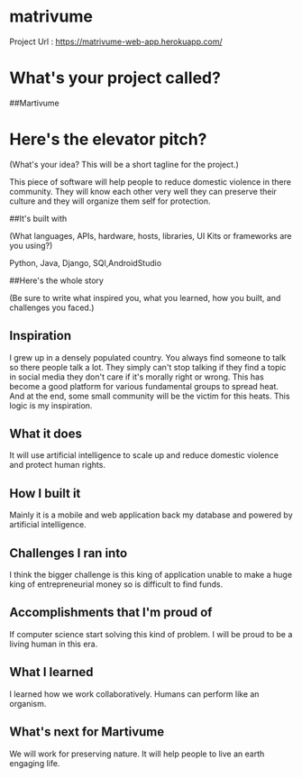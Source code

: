# matrivume
Project Url : https://matrivume-web-app.herokuapp.com/

# What's your project called?
##Martivume

# Here's the elevator pitch?
(What's your idea? This will be a short tagline for the project.)
 
This piece of software will help people to reduce domestic violence in there community. They will know each other very well they can preserve their culture and they will organize them self for protection.
 
##It's built with

(What languages, APIs, hardware, hosts, libraries, UI Kits or frameworks are you using?)
 
Python, Java, Django, SQl,AndroidStudio
 
##Here's the whole story

(Be sure to write what inspired you, what you learned, how you built, and challenges you faced.)


## Inspiration
I grew up in a densely populated country. You always find someone to talk so there people talk a lot. They simply can't stop talking if they find a topic in social media they don't care if it's morally right or wrong. This has become a good platform for various fundamental groups to spread heat. And at the end, some small community will be the victim for this heats. This logic is my inspiration.
 
## What it does
It will use artificial intelligence to scale up and reduce domestic violence and protect human rights.
 
## How I built it
Mainly it is a mobile and web application back my database and powered by artificial intelligence.
 
## Challenges I ran into
I think the bigger challenge is this king of application unable to make a huge king of entrepreneurial money so is difficult to find funds.
 
## Accomplishments that I'm proud of
If computer science start solving this kind of problem. I will be proud to be a living human in this era. 
 
## What I learned
I learned how we work collaboratively. Humans can perform like an organism. 
 
## What's next for Martivume
We will work for preserving nature. It will help people to live an earth engaging life.

